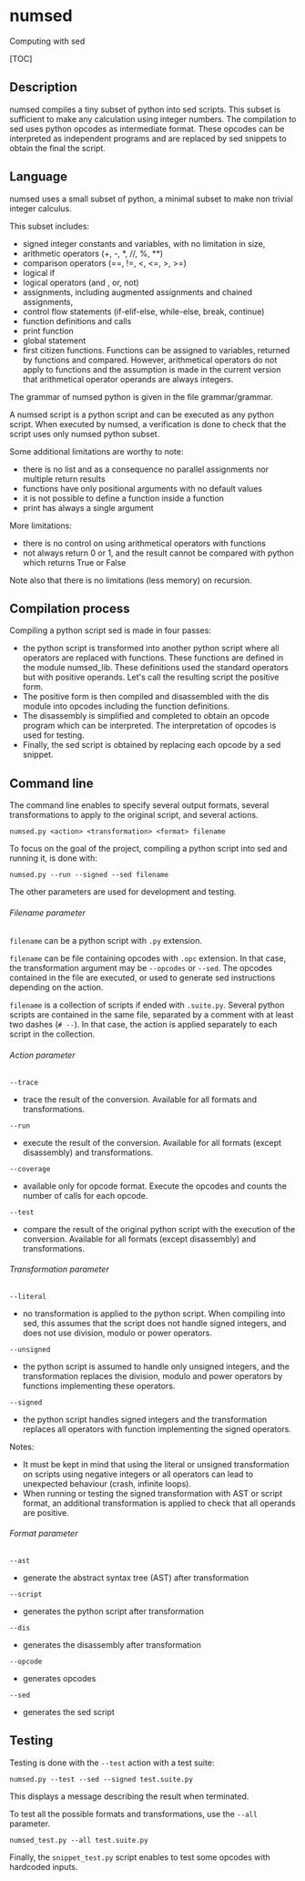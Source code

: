 # numsed
Computing with sed

[TOC]

## Description

numsed compiles a tiny subset of python into sed scripts. This subset is sufficient to make any calculation using integer numbers. The compilation to sed uses python opcodes as intermediate format. These opcodes can be interpreted as independent programs and are replaced by sed snippets to obtain the final the script.

## Language

numsed uses a small subset of python, a minimal subset to make non trivial integer calculus.

This subset includes:

* signed integer constants and variables, with no limitation in size,
* arithmetic operators (+, -, *, //, %, **)
* comparison operators (==, !=, <, <=, >, >=)
* logical if
* logical operators (and , or, not)
* assignments, including augmented assignments and chained assignments,
* control flow statements (if-elif-else, while-else, break, continue)
* function definitions and calls
* print function
* global statement
* first citizen functions. Functions can be assigned to variables, returned by functions and compared. However, arithmetical operators do not apply to functions and the assumption is made in the current version that arithmetical operator operands are always integers.

The grammar of numsed python is given in the file grammar/grammar. 

A numsed script is a python script and can be executed as any python script. When executed by numsed, a verification is done to check that the script uses only numsed python subset.

Some additional limitations are worthy to note:

* there is no list and as a consequence no parallel assignments nor multiple return results
* functions have only positional arguments with no default values
* it is not possible to define a function inside a function
* print has always a single argument

More limitations:

* there is no control on using arithmetical operators with functions
* not always return 0 or 1, and the result cannot be compared with python which returns True or False

Note also that there is no limitations (less memory) on recursion.

## Compilation process

Compiling a python script sed is made in four passes:

* the python script is transformed into another python script where all operators are replaced with functions. These functions are defined in the module numsed_lib. These definitions used the standard operators but with positive operands. Let's call the resulting script the positive form.
* The positive form is then compiled and disassembled with the dis module into opcodes including the function definitions.
* The disassembly is simplified and completed to obtain an opcode program which can be interpreted. The interpretation of opcodes is used for testing.
* Finally, the sed script is obtained by replacing each opcode by a sed snippet.


## Command line

The command line enables to specify several output formats, several transformations to apply to the original script, and several actions.

`numsed.py <action> <transformation> <format> filename`

To focus on the goal of the project, compiling a python script  into sed and running it, is done with:

`numsed.py --run --signed --sed filename`

The other parameters are used for development and testing.

###### Filename parameter

`filename` can be a python script with `.py` extension.

`filename` can be file containing opcodes with `.opc` extension. In that case, the transformation argument may be `--opcodes` or `--sed`. The opcodes contained in the file are executed, or used to generate sed instructions depending on the action.

`filename` is a collection of scripts if ended with `.suite.py`. Several python scripts are contained in the same file, separated by a comment with at least two dashes (`# --`). In that case, the action is applied separately to each script in the collection.

###### Action parameter

`--trace`

- trace the result of the conversion. Available for all formats and transformations.

`--run`

- execute the result of the conversion. Available for all formats (except disassembly)  and transformations.

`--coverage`

- available only for opcode format. Execute the opcodes and counts the number of calls for each opcode.

`--test` 

- compare the result of the original python script with the execution of the conversion. Available for all formats (except disassembly)  and transformations.

###### Transformation parameter

 `--literal` 

* no transformation is applied to the python script. When compiling into sed, this assumes that the script  does not handle signed integers, and does not use division, modulo or power operators.

`--unsigned` 

* the python script is assumed to handle only unsigned integers, and the transformation replaces the division, modulo and power operators by functions implementing these operators.

`--signed`

* the python script handles signed integers and the transformation replaces all operators with function implementing the signed operators.

Notes: 

* It must be kept in mind that using the literal or unsigned transformation on scripts using negative integers or all operators can lead to unexpected behaviour (crash, infinite loops).
* When running or testing the signed transformation with AST or script format, an additional transformation is applied to check that all operands are positive.

###### Format parameter

`--ast`

* generate the abstract syntax tree (AST) after transformation

`--script` 

* generates the python script after transformation

`--dis` 

* generates the disassembly after transformation

`--opcode`

* generates opcodes

`--sed`

* generates the sed script


## Testing

Testing is done with the `--test` action with a test suite:

`numsed.py --test --sed --signed test.suite.py`

This displays a message describing the result when terminated.

To test all the possible formats and transformations, use the `--all` parameter.

`numsed_test.py --all test.suite.py`

Finally, the `snippet_test.py` script enables to test some opcodes with hardcoded inputs.